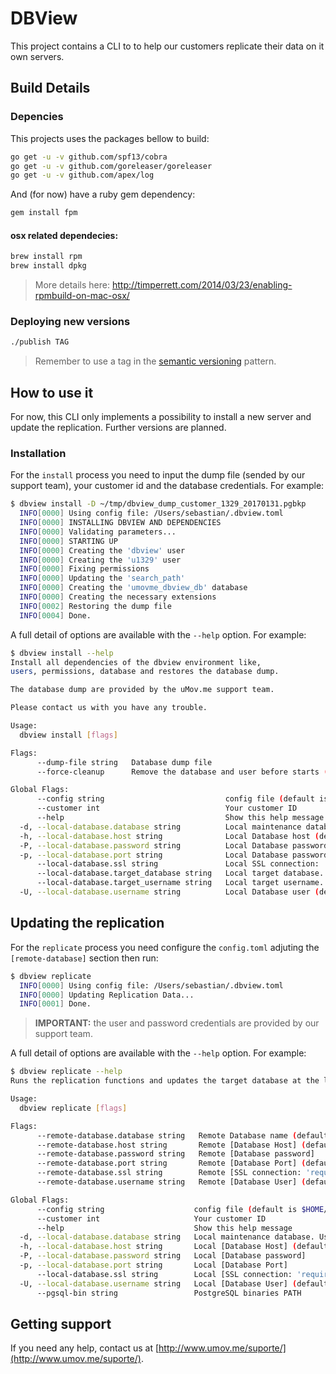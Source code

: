# DBView

This project contains a CLI to to help our customers replicate their data on it own servers.

## Build Details

### Depencies

This projects uses the packages bellow to build:

```bash
go get -u -v github.com/spf13/cobra
go get -u -v github.com/goreleaser/goreleaser
go get -u -v github.com/apex/log
```

And (for now) have a ruby gem dependency:

```bash
gem install fpm
```

#### osx related dependecies:

```bash
brew install rpm
brew install dpkg
```
> More details here: http://timperrett.com/2014/03/23/enabling-rpmbuild-on-mac-osx/

### Deploying new versions

```bash
./publish TAG
```
> Remember to use a tag in the [semantic versioning](http://semver.org/) pattern.

## How to use it

For now, this CLI only implements a possibility to install a new server and update the replication. Further versions are planned.

### Installation

For the `install` process you need to input the dump file (sended by our support team), your customer id and the database credentials. For example:

```bash 
$ dbview install -D ~/tmp/dbview_dump_customer_1329_20170131.pgbkp
  INFO[0000] Using config file: /Users/sebastian/.dbview.toml
  INFO[0000] INSTALLING DBVIEW AND DEPENDENCIES
  INFO[0000] Validating parameters...
  INFO[0000] STARTING UP
  INFO[0000] Creating the 'dbview' user
  INFO[0000] Creating the 'u1329' user
  INFO[0000] Fixing permissions
  INFO[0000] Updating the 'search_path'
  INFO[0000] Creating the 'umovme_dbview_db' database
  INFO[0000] Creating the necessary extensions
  INFO[0002] Restoring the dump file
  INFO[0004] Done.
```

A full detail of options are available with the `--help` option. For example:

```bash
$ dbview install --help
Install all dependencies of the dbview environment like,
users, permissions, database and restores the database dump.

The database dump are provided by the uMov.me support team.

Please contact us with you have any trouble.

Usage:
  dbview install [flags]

Flags:
      --dump-file string   Database dump file
      --force-cleanup      Remove the database and user before starts (DANGER)

Global Flags:
      --config string                           config file (default is $HOME/.dbview.yaml)
      --customer int                            Your customer ID
      --help                                    Show this help message
  -d, --local-database.database string          Local maintenance database. Used for administrative tasks. (default "postgres")
  -h, --local-database.host string              Local Database host (default "127.0.0.1")
  -P, --local-database.password string          Local Database password
  -p, --local-database.port string              Local Database password
      --local-database.ssl string               Local SSL connection: 'require', 'verify-full', 'verify-ca', and 'disable' supported (default "disable")
      --local-database.target_database string   Local target database. (default "umovme_dbview_db")
      --local-database.target_username string   Local target username. (default "dbview")
  -U, --local-database.username string          Local Database user (default "postgres")
```

## Updating the replication


For the `replicate` process you need configure the `config.toml` adjuting the `[remote-database]` section then run:

```bash 
$ dbview replicate
  INFO[0000] Using config file: /Users/sebastian/.dbview.toml
  INFO[0000] Updating Replication Data...
  INFO[0001] Done.
```
> **IMPORTANT:** the user and password credentials are provided by our support team.

A full detail of options are available with the `--help` option. For example:

```bash
$ dbview replicate --help                                                                                                                                                                                       21:45   27.09.17
Runs the replication functions and updates the target database at the latest version

Usage:
  dbview replicate [flags]

Flags:
      --remote-database.database string   Remote Database name (default "prod_umov_dbview")
      --remote-database.host string       Remote [Database Host] (default "dbview.umov.me")
      --remote-database.password string   Remote [Database password]
      --remote-database.port string       Remote [Database Port] (default "9999")
      --remote-database.ssl string        Remote [SSL connection: 'require', 'verify-full', 'verify-ca', and 'disable' supported] (default "disable")
      --remote-database.username string   Remote [Database User] (default "postgres")

Global Flags:
      --config string                    config file (default is $HOME/.dbview.yaml)
      --customer int                     Your customer ID
      --help                             Show this help message
  -d, --local-database.database string   Local maintenance database. Used for administrative tasks. (default "postgres")
  -h, --local-database.host string       Local [Database Host] (default "127.0.0.1")
  -P, --local-database.password string   Local [Database password]
  -p, --local-database.port string       Local [Database Port]
      --local-database.ssl string        Local [SSL connection: 'require', 'verify-full', 'verify-ca', and 'disable' supported] (default "disable")
  -U, --local-database.username string   Local [Database User] (default "postgres")
      --pgsql-bin string                 PostgreSQL binaries PATH
```

## Getting support

If you need any help, contact us at [http://www.umov.me/suporte/](http://www.umov.me/suporte/).